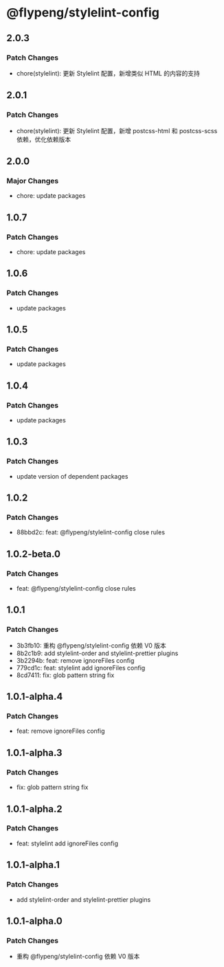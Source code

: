 # @flypeng/stylelint-config

## 2.0.3

### Patch Changes

- chore(stylelint): 更新 Stylelint 配置，新增类似 HTML 的内容的支持

## 2.0.1

### Patch Changes

- chore(stylelint): 更新 Stylelint 配置，新增 postcss-html 和 postcss-scss 依赖，优化依赖版本

## 2.0.0

### Major Changes

- chore: update packages

## 1.0.7

### Patch Changes

- chore: update packages

## 1.0.6

### Patch Changes

- update packages

## 1.0.5

### Patch Changes

- update packages

## 1.0.4

### Patch Changes

- update packages

## 1.0.3

### Patch Changes

- update version of dependent packages

## 1.0.2

### Patch Changes

- 88bbd2c: feat: @flypeng/stylelint-config close rules

## 1.0.2-beta.0

### Patch Changes

- feat: @flypeng/stylelint-config close rules

## 1.0.1

### Patch Changes

- 3b3fb10: 重构 @flypeng/stylelint-config 依赖 V0 版本
- 8b2c1b9: add stylelint-order and stylelint-prettier plugins
- 3b2294b: feat: remove ignoreFiles config
- 779cd1c: feat: stylelint add ignoreFiles config
- 8cd7411: fix: glob pattern string fix

## 1.0.1-alpha.4

### Patch Changes

- feat: remove ignoreFiles config

## 1.0.1-alpha.3

### Patch Changes

- fix: glob pattern string fix

## 1.0.1-alpha.2

### Patch Changes

- feat: stylelint add ignoreFiles config

## 1.0.1-alpha.1

### Patch Changes

- add stylelint-order and stylelint-prettier plugins

## 1.0.1-alpha.0

### Patch Changes

- 重构 @flypeng/stylelint-config 依赖 V0 版本
